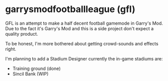 # garrysmodfootballleague (gfl)
GFL is an attempt to make a half decent football gamemode in Garry's Mod. Due to the fact it's Garry's Mod and this is a side project don't expect a quality product.

To be honest, I'm more bothered about getting crowd-sounds and effects right.

I'm planning to add a Stadium Designer currently the in-game stadiums are:
* Training ground (done)
* Sincil Bank (WIP)
